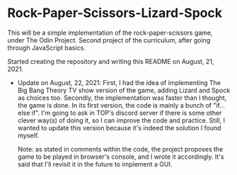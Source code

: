 # Rock-Paper-Scissors-Lizard-Spock

This will be a simple implementation of the rock-paper-scissors game, under The Odin Project.
Second project of the  curriculum, after going through JavaScript basics.

Started creating the repository and writing this README on August, 21, 2021.

- Update on August, 22, 2021:
  First, I had the idea of implementing The Big Bang Theory TV show version of the game, adding 
  Lizard and Spock as choices too.
  Secondly, the implementation was faster than I thought, the game is done. In its first version, the
  code is mainly a bunch of "if... else if". I'm going to ask in TOP's discord server if there is some
  other clever way(s) of doing it, so I can improve the code and practice.
  Still, I wanted to update this version because it's indeed the solution I found myself.

  Note: as stated in comments within the code, the project proposes the game to be played in browser's 
  console, and I wrote it accordingly. It's said that I'll revisit it in the future to implement a GUI.